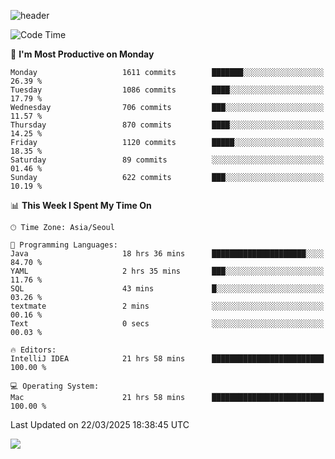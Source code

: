 ![header](https://capsule-render.vercel.app/api?type=Egg&color=timeAuto&height=300&section=header&text=PoPo&fontSize=90&animation=fadeIn)

  <!--START_SECTION:waka-->
![Code Time](http://img.shields.io/badge/Code%20Time-2%2C575%20hrs%2056%20mins-blue)

📅 **I'm Most Productive on Monday** 

```text
Monday                   1611 commits        ███████░░░░░░░░░░░░░░░░░░   26.39 % 
Tuesday                  1086 commits        ████░░░░░░░░░░░░░░░░░░░░░   17.79 % 
Wednesday                706 commits         ███░░░░░░░░░░░░░░░░░░░░░░   11.57 % 
Thursday                 870 commits         ████░░░░░░░░░░░░░░░░░░░░░   14.25 % 
Friday                   1120 commits        █████░░░░░░░░░░░░░░░░░░░░   18.35 % 
Saturday                 89 commits          ░░░░░░░░░░░░░░░░░░░░░░░░░   01.46 % 
Sunday                   622 commits         ███░░░░░░░░░░░░░░░░░░░░░░   10.19 % 
```


📊 **This Week I Spent My Time On** 

```text
🕑︎ Time Zone: Asia/Seoul

💬 Programming Languages: 
Java                     18 hrs 36 mins      █████████████████████░░░░   84.70 % 
YAML                     2 hrs 35 mins       ███░░░░░░░░░░░░░░░░░░░░░░   11.76 % 
SQL                      43 mins             █░░░░░░░░░░░░░░░░░░░░░░░░   03.26 % 
textmate                 2 mins              ░░░░░░░░░░░░░░░░░░░░░░░░░   00.16 % 
Text                     0 secs              ░░░░░░░░░░░░░░░░░░░░░░░░░   00.03 % 

🔥 Editors: 
IntelliJ IDEA            21 hrs 58 mins      █████████████████████████   100.00 % 

💻 Operating System: 
Mac                      21 hrs 58 mins      █████████████████████████   100.00 % 
```


 Last Updated on 22/03/2025 18:38:45 UTC
<!--END_SECTION:waka-->



<img src="https://capsule-render.vercel.app/api?type=Egg&color=timeAuto&height=300&section=footer&text=PoPo&fontSize=90&animation=fadeIn&reversal=true" />
